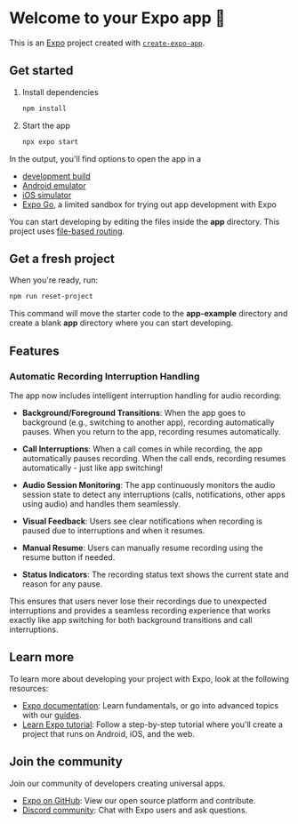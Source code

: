 # Welcome to your Expo app 👋

This is an [Expo](https://expo.dev) project created with [`create-expo-app`](https://www.npmjs.com/package/create-expo-app).

## Get started

1. Install dependencies

   ```bash
   npm install
   ```

2. Start the app

   ```bash
   npx expo start
   ```

In the output, you'll find options to open the app in a

- [development build](https://docs.expo.dev/develop/development-builds/introduction/)
- [Android emulator](https://docs.expo.dev/workflow/android-studio-emulator/)
- [iOS simulator](https://docs.expo.dev/workflow/ios-simulator/)
- [Expo Go](https://expo.dev/go), a limited sandbox for trying out app development with Expo

You can start developing by editing the files inside the **app** directory. This project uses [file-based routing](https://docs.expo.dev/router/introduction).

## Get a fresh project

When you're ready, run:

```bash
npm run reset-project
```

This command will move the starter code to the **app-example** directory and create a blank **app** directory where you can start developing.

## Features

### Automatic Recording Interruption Handling

The app now includes intelligent interruption handling for audio recording:

- **Background/Foreground Transitions**: When the app goes to background (e.g., switching to another app), recording automatically pauses. When you return to the app, recording resumes automatically.

- **Call Interruptions**: When a call comes in while recording, the app automatically pauses recording. When the call ends, recording resumes automatically - just like app switching!

- **Audio Session Monitoring**: The app continuously monitors the audio session state to detect any interruptions (calls, notifications, other apps using audio) and handles them seamlessly.

- **Visual Feedback**: Users see clear notifications when recording is paused due to interruptions and when it resumes.

- **Manual Resume**: Users can manually resume recording using the resume button if needed.

- **Status Indicators**: The recording status text shows the current state and reason for any pause.

This ensures that users never lose their recordings due to unexpected interruptions and provides a seamless recording experience that works exactly like app switching for both background transitions and call interruptions.

## Learn more

To learn more about developing your project with Expo, look at the following resources:

- [Expo documentation](https://docs.expo.dev/): Learn fundamentals, or go into advanced topics with our [guides](https://docs.expo.dev/guides).
- [Learn Expo tutorial](https://docs.expo.dev/tutorial/introduction/): Follow a step-by-step tutorial where you'll create a project that runs on Android, iOS, and the web.

## Join the community

Join our community of developers creating universal apps.

- [Expo on GitHub](https://github.com/expo/expo): View our open source platform and contribute.
- [Discord community](https://chat.expo.dev): Chat with Expo users and ask questions.
